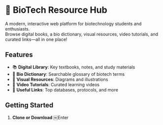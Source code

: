 # 🧬 BioTech Resource Hub

A modern, interactive web platform for biotechnology students and enthusiasts.  
Browse digital books, a bio dictionary, visual resources, video tutorials, and curated links—all in one place!

## Features

- 📚 **Digital Library**: Key textbooks, notes, and study materials
- 📖 **Bio Dictionary**: Searchable glossary of biotech terms
- 🔬 **Visual Resources**: Diagrams and illustrations
- 🎥 **Video Tutorials**: Curated learning videos
- 🔗 **Useful Links**: Top databases, protocols, and more

## Getting Started

1. **Clone or Download**
￼Enter

